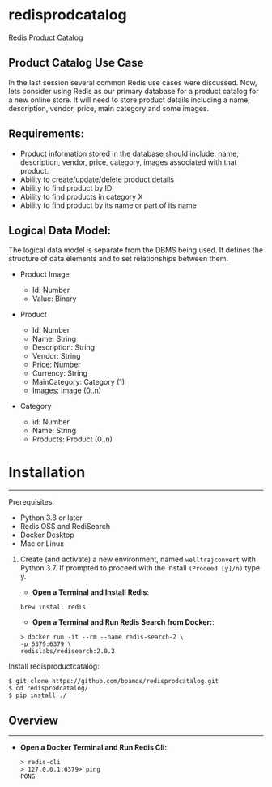 # redisprodcatalog
Redis Product Catalog

## Product Catalog Use Case

In the last session several common Redis use cases were discussed. Now, lets consider using Redis as our primary database for a product catalog for a new online store. It will need to store product details including a name, description, vendor, price, main category and some images.


## Requirements:

* Product information stored in the database should include: name, description, vendor, price, category, images associated with that product.
* Ability to create/update/delete product details
* Ability to find product by ID
* Ability to find products in category X
* Ability to find product by its name or part of its name


## Logical Data Model:

The logical data model is separate from the DBMS being used.
It defines the structure of data elements and to set relationships between them.

* Product Image
    * Id: Number
    * Value: Binary

* Product
    * Id: Number
    * Name: String
    * Description: String
    * Vendor: String
    * Price: Number
    * Currency: String
    * MainCategory: Category (1)
    * Images: Image (0..n)
 
* Category
    * id: Number
    * Name: String
    * Products: Product (0..n)

# Installation

---
Prerequisites: 
* Python 3.8 or later
* Redis OSS and RediSearch
* Docker Desktop
* Mac or Linux

1. Create (and activate) a new environment, named `welltrajconvert` with Python 3.7. If prompted to proceed with the install `(Proceed [y]/n)` type y.

	- __Open a Terminal and Install Redis__: 
	```
	brew install redis
	```
	- __Open a Terminal and Run Redis Search from Docker:__: 
	```
	> docker run -it --rm --name redis-search-2 \
   -p 6379:6379 \
   redislabs/redisearch:2.0.2
	```

Install redisproductcatalog:

    $ git clone https://github.com/bpamos/redisprodcatalog.git
    $ cd redisprodcatalog/
    $ pip install ./
    
	
## Overview


---
- __Open a Docker Terminal and Run Redis Cli:__: 
	```
	> redis-cli
	> 127.0.0.1:6379> ping
	PONG
	```
